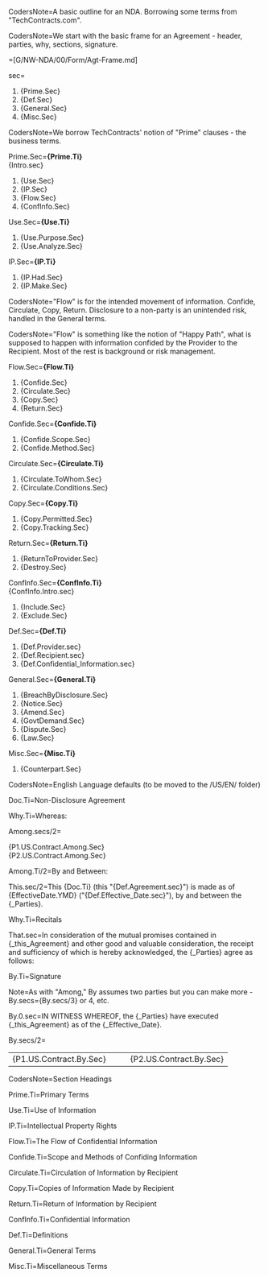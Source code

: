 CodersNote=A basic outline for an NDA.  Borrowing some terms from "TechContracts.com".

CodersNote=We start with the basic frame for an Agreement - header, parties, why, sections, signature.

=[G/NW-NDA/00/Form/Agt-Frame.md]

sec=<ol><li>{Prime.Sec}<li>{Def.Sec}<li>{General.Sec}<li>{Misc.Sec}</ol>

CodersNote=We borrow TechContracts' notion of "Prime" clauses - the business terms.

Prime.Sec=<b>{Prime.Ti}</b><br>{Intro.sec}<ol><li>{Use.Sec}</li><li>{IP.Sec}</li><li>{Flow.Sec}</li><li>{ConfInfo.Sec}</li></ol>

Use.Sec=<b>{Use.Ti}</b><br><ol><li>{Use.Purpose.Sec}</li><li>{Use.Analyze.Sec}</li></ol>

IP.Sec=<b>{IP.Ti}</b><br><ol><li>{IP.Had.Sec}</li><li>{IP.Make.Sec}</li></ol>

CodersNote="Flow" is for the intended movement of information.  Confide, Circulate, Copy, Return.  Disclosure to a non-party is an unintended risk, handled in the General terms.

CodersNote="Flow" is something like the notion of "Happy Path", what is supposed to happen with information confided by the Provider to the Recipient.  Most of the rest is background or risk management.

Flow.Sec=<b>{Flow.Ti}</b><br><ol><li>{Confide.Sec}</li><li>{Circulate.Sec}</li><li>{Copy.Sec}</li><li>{Return.Sec}</li></ol>

Confide.Sec=<b>{Confide.Ti}</b><br><ol><li>{Confide.Scope.Sec}</li><li>{Confide.Method.Sec}</li></ol>

Circulate.Sec=<b>{Circulate.Ti}</b><br><ol><li>{Circulate.ToWhom.Sec}</li><li>{Circulate.Conditions.Sec}</li></ol>

Copy.Sec=<b>{Copy.Ti}</b><br><ol><li>{Copy.Permitted.Sec}</li><li>{Copy.Tracking.Sec}</li></ol>

Return.Sec=<b>{Return.Ti}</b><br><ol><li>{ReturnToProvider.Sec}</li><li>{Destroy.Sec}</li></ol>

ConfInfo.Sec=<b>{ConfInfo.Ti}</b><br>{ConfInfo.Intro.sec}<ol><li>{Include.Sec}</li><li>{Exclude.Sec}</li></ol>

Def.Sec=<b>{Def.Ti}</b><br><ol><li>{Def.Provider.sec}</li><li>{Def.Recipient.sec}</li><li>{Def.Confidential_Information.sec}</li></ol>

General.Sec=<b>{General.Ti}</b><br><ol><li>{BreachByDisclosure.Sec}</li><li>{Notice.Sec}</li><li>{Amend.Sec}</li><li>{GovtDemand.Sec}</li><li>{Dispute.Sec}</li><li>{Law.Sec}</li></ol>

Misc.Sec=<b>{Misc.Ti}</b><br><ol><li>{Counterpart.Sec}</li></ol>

CodersNote=English Language defaults (to be moved to the /US/EN/ folder)

Doc.Ti=Non-Disclosure Agreement

Why.Ti=Whereas:

Among.secs/2=<ul type="none" style="padding-left: 0"><li>{P1.US.Contract.Among.Sec}</li><li>{P2.US.Contract.Among.Sec}</li></ul>

Among.Ti/2=By and Between:

This.sec/2=This {Doc.Ti} (this "{Def.Agreement.sec}") is made as of {EffectiveDate.YMD} ("{Def.Effective_Date.sec}"), by and between the {_Parties}.

Why.Ti=Recitals

That.sec=In consideration of the mutual promises contained in {_this_Agreement} and other good and valuable consideration, the receipt and sufficiency of which is hereby acknowledged, the {_Parties} agree as follows:

By.Ti=Signature

Note=As with "Among," By assumes two parties but you can make more - By.secs={By.secs/3} or 4, etc.

By.0.sec=IN WITNESS WHEREOF, the {_Parties} have executed {_this_Agreement} as of the {_Effective_Date}.

By.secs/2=<table><tr><td valign=top>{P1.US.Contract.By.Sec}</td><td valign=top>   </td><td valign=top>{P2.US.Contract.By.Sec}</td></tr></table>

CodersNote=Section Headings

Prime.Ti=Primary Terms

Use.Ti=Use of Information

IP.Ti=Intellectual Property Rights

Flow.Ti=The Flow of Confidential Information

Confide.Ti=Scope and Methods of Confiding Information

Circulate.Ti=Circulation of Information by Recipient

Copy.Ti=Copies of Information Made by Recipient

Return.Ti=Return of Information by Recipient

ConfInfo.Ti=Confidential Information

Def.Ti=Definitions

General.Ti=General Terms

Misc.Ti=Miscellaneous Terms